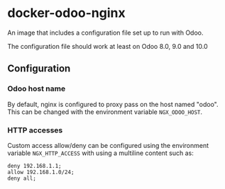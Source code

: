 # docker-odoo-nginx

An image that includes a configuration file set up to run with Odoo.

The configuration file should work at least on Odoo 8.0, 9.0 and 10.0

## Configuration

### Odoo host name

By default, nginx is configured to proxy pass on the host named "odoo".
This can be changed with the environment variable `NGX_ODOO_HOST`.

### HTTP accesses

Custom access allow/deny can be configured using the environment variable `NGX_HTTP_ACCESS` with using a multiline content such as:

```
deny 192.168.1.1;
allow 192.168.1.0/24;
deny all;
```
